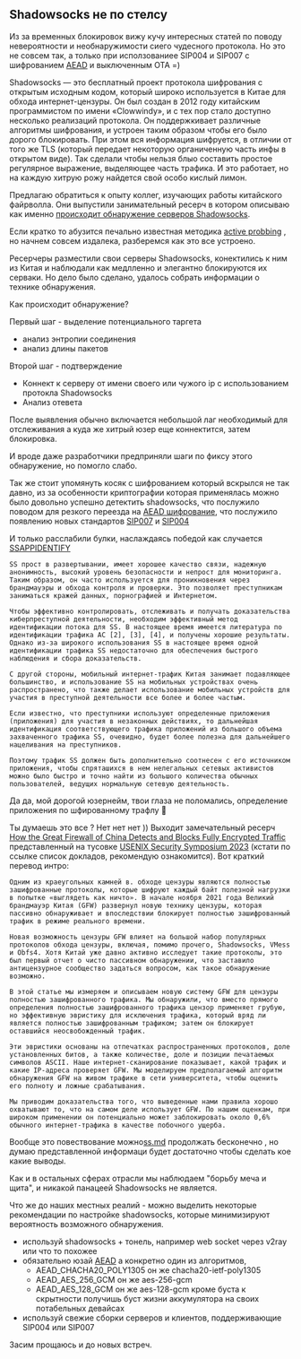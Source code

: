 ## Shadowsocks не по стелсу

Из за временных блокировок вижу кучу интересных статей по поводу невероятности и необнаружимости сиего чудесного протокола. 
Но это не совсем так, а только при исползованиее SIP004 и SIP007 с шифрованием [AEAD](https://shadowsocks.org/doc/aead.html) и выключенным OTA =)

Shadowsocks — это бесплатный проект протокола шифрования с открытым исходным кодом, который широко используется в Китае для обхода интернет-цензуры. 
Он был создан в 2012 году китайским программистом по имени «Clowwindy», и с тех пор стало доступно несколько реализаций протокола.
Он поддержкивает различные алгоритмы шифрования, и устроен таким образом чтобы его было дорого блокировать.
При этом вся информация шифруется, в отличии от того же TLS (который передает некоторую органиченную часть инфы в открытом виде).
Так сделали чтобы нельзя блыо составить простое регулярное выражение, выделяющее часть трафика. 
И это работает, но на каждую хитрую рожу найдется свой особо кислый лимон.

Предлагаю обратиться к опыту коллег, изучающих работы китайского файрволла. Они выпустили занимательный ресерч в котором описываю как именно [происходит обнаружение серверов Shadowsocks](https://gfw.report/publications/imc20/data/paper/shadowsocks.pdf).

Если кратко то абузится печально известная методика [active probbing](https://ensa.fi/active-probing/) , но начнем совсем издалека, разберемся как это все устроено.

Ресерчеры разместили свои серверы Shadowsocks, конектились к ним из Китая и наблюдали как  медлленно и элегантно блокируются их серваки. Но дело было сделано, удалось собрать информации о технике обнаружения.

Как происходит обнаружение?

Первый шаг - выделение потенциального таргета
- анализ энтропии соединения
- анализ длины пакетов

Второй шаг - подтверждение
- Коннект к серверу от  имени своего или чужого ip с использованием протокла  Shadowsocks
- Анализ отевета

После выявления обычно включается небольшой лаг необходимый для отслеживания а куда же хитрый юзер еще коннектится, затем блокировка.

И вроде даже разработчики предприняли шаги по фиксу этого обнаружение, но помогло
слабо.

Так же стоит упомянуть косяк с шифрованием который вскрылся не так давно, из за особенности криптографии которая применялась можно было довольно успешно детектить shadowsocks, что послужило поводом для резкого переезда на [AEAD шифрование](https://web.archive.org/web/20191002190325/https://printempw.github.io/why-do-shadowsocks-deprecate-ota/), что послужило появлению новых стандартов [SIP007](https://github.com/shadowsocks/shadowsocks-org/issues/42) и [SIP004](https://github.com/shadowsocks/shadowsocks-org/issues/30)

И только расслабили булки, наслаждаясь победой как случается [SSAPPIDENTIFY](https://www.sciencedirect.com/science/article/abs/pii/S1389128621005387)

```
SS прост в развертывании, имеет хорошее качество связи, надежную анонимность, высокий уровень безопасности и непрост для мониторинга. Таким образом, он часто используется для проникновения через брандмауэры и обхода контроля и проверки. Это позволяет преступникам заниматься кражей данных, порнографией и Интернетом. 

Чтобы эффективно контролировать, отслеживать и получать доказательства киберпреступной деятельности, необходим эффективный метод идентификации потока для SS. В настоящее время имеется литература по идентификации трафика АС [2], [3], [4], и получены хорошие результаты. Однако из-за широкого использования SS в настоящее время одной идентификации трафика SS недостаточно для обеспечения быстрого наблюдения и сбора доказательств.

С другой стороны, мобильный интернет-трафик Китая занимает подавляющее большинство, и использование SS на мобильных устройствах очень распространено, что также делает использование мобильных устройств для участия в преступной деятельности все более и более частым. 

Если известно, что преступники используют определенные приложения (приложения) для участия в незаконных действиях, то дальнейшая идентификация соответствующего трафика приложений из большого объема захваченного трафика SS, очевидно, будет более полезна для дальнейшего нацеливания на преступников. 

Поэтому трафик SS должен быть дополнительно соотнесен с его источником приложения, чтобы спряташихся в нем нелегальных сетевых активистов можно было быстро и точно найти из большого количества обычных пользователей, ведущих нормальную сетевую деятельность.
```


Да да, мой дорогой юзернейм, твои глаза не поломались, определение приложения по шфированному трафлу 🔮

Ты думаешь это все ? Нет нет нет )) Выходит замечательный ресерч [How the Great Firewall of China Detects and Blocks Fully Encrypted Traffic](https://gfw.report/publications/usenixsecurity23/en/) представленный на тусовке [USENIX Security Symposium 2023](https://www.usenix.org/conference/usenixsecurity23/fall-accepted-papers) (кстати по ссылке список докладов, рекомендую ознакомится). Вот краткий перевод интро:

```
Одним из краеугольных камней в. обходе цензуры являются полностью зашифрованные протоколы, которые шифруют каждый байт полезной нагрузки в попытке «выглядеть как ничто». В начале ноября 2021 года Великий брандмауэр Китая (GFW) развернул новую технику цензуры, которая пассивно обнаруживает и впоследствии блокирует полностью зашифрованный трафик в режиме реального времени.

Новая возможность цензуры GFW влияет на большой набор популярных протоколов обхода цензуры, включая, помимо прочего, Shadowsocks, VMess и Obfs4. Хотя Китай уже давно активно исследует такие протоколы, это был первый отчет о чисто пассивном обнаружении, что заставило антицензурное сообщество задаться вопросом, как такое обнаружение возможно.

В этой статье мы измеряем и описываем новую систему GFW для цензуры полностью зашифрованного трафика. Мы обнаружили, что вместо прямого определения полностью зашифрованного трафика цензор применяет грубую, но эффективную эвристику для исключения трафика, который вряд ли является полностью зашифрованным трафиком; затем он блокирует оставшийся неосвобожденный трафик. 

Эти эвристики основаны на отпечатках распространенных протоколов, доле установленных битов, а также количестве, доле и позиции печатаемых символов ASCII. Наше интернет-сканирование показывает, какой трафик и какие IP-адреса проверяет GFW. Мы моделируем предполагаемый алгоритм обнаружения GFW на живом трафике в сети университета, чтобы оценить его полноту и ложные срабатывания.

Мы приводим доказательства того, что выведенные нами правила хорошо охватывают то, что на самом деле использует GFW. По нашим оценкам, при широком применении он потенциально может заблокировать около 0,6% обычного интернет-трафика в качестве побочного ущерба.
```

Вообще это повествование можно[ss.md](ss.md) продолжать бесконечно , но думаю представленной информаци будет достаточно чтобы сделать кое какие выводы.

Как и в остальных сферах отрасли мы наблюдаем "борьбу меча и щита", и никакой панацеей Shadowsocks не является.

Что же до наших местных реалий - можно выделить некоторые рекомендации по настройке shadowsocks, которые минимизируют вероятность возможного обнаружения.

- используй shadowsocks + тонель, например web socket через v2ray или что то похожее
- обязательно юзай [AEAD](https://shadowsocks.org/doc/aead.html)  а конкретно один из алгоритмов,
    - AEAD_CHACHA20_POLY1305 он же chacha20-ietf-poly1305
    - AEAD_AES_256_GCM он же aes-256-gcm
    - AEAD_AES_128_GCM он же aes-128-gcm
      кроме буста к скрытности получишь буст жизни аккумулятора на своих потабельных девайсах
- используй свежие сборки серверов и клиентов, поддерживающие SIP004 или SIP007


Засим прощаюсь и до новых встреч.
